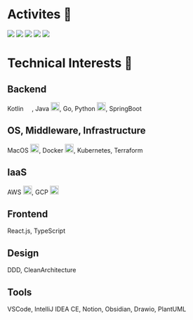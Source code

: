# Activites 🏃

![](https://github-profile-summary-cards.vercel.app/api/cards/profile-details?username=azul915&theme=default)
![](https://github-profile-summary-cards.vercel.app/api/cards/stats?username=azul915&theme=default)
![](https://github-profile-summary-cards.vercel.app/api/cards/productive-time?username=azul915&theme=default)
![](https://github-profile-summary-cards.vercel.app/api/cards/repos-per-language?username=azul915&theme=default)
![](https://github-profile-summary-cards.vercel.app/api/cards/most-commit-language?username=azul915&theme=default)

# Technical Interests 🥰

## Backend
Kotlin <img src="https://cdn.iconscout.com/icon/free/png-128/kotlin-3521538-2944956.png" width="15">, Java <img src="https://cdn.iconscout.com/icon/free/png-256/java-3628857-3029997.png" width="20">, Go, Python <img src="https://cdn.iconscout.com/icon/free/png-256/python-3521655-2945099.png" width="20">, SpringBoot

## OS, Middleware, Infrastructure
MacOS <img src="https://cdn.iconscout.com/icon/premium/png-128-thumb/mac-1989175-1681377.png" width="20">, Docker <img src="https://cdn.iconscout.com/icon/free/png-128/social-275-116309.png" width="20">, Kubernetes, Terraform

## IaaS
AWS <img src="https://cdn.iconscout.com/icon/free/png-256/aws-1869025-1583149.png" width="20">, GCP <img src="https://cdn.iconscout.com/icon/free/png-128/google-cloud-platform-2-569356.png" width="20">

## Frontend
React.js, TypeScript

## Design
DDD, CleanArchitecture

## Tools
VSCode, IntelliJ IDEA CE, Notion, Obsidian, Drawio, PlantUML

<!--
**azul915/azul915** is a ✨ _special_ ✨ repository because its `README.md` (this file) appears on your GitHub profile.

Here are some ideas to get you started:

- 🔭 I’m currently working on ...
- 🌱 I’m currently learning ...
- 👯 I’m looking to collaborate on ...
- 🤔 I’m looking for help with ...
- 💬 Ask me about ...
- 📫 How to reach me: ...
- 😄 Pronouns: ...
- ⚡ Fun fact: ...
-->
